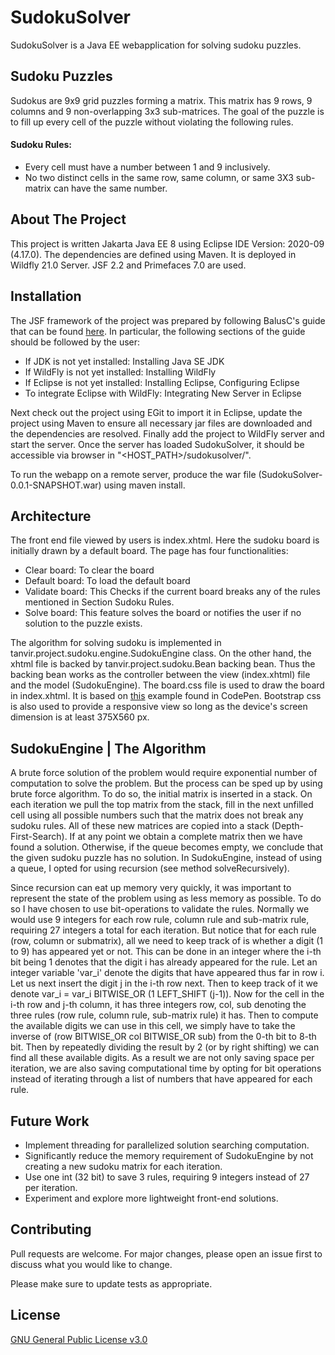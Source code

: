 # SudokuSolver

SudokuSolver is a Java EE webapplication for solving sudoku puzzles. 

## Sudoku Puzzles
Sudokus are 9x9 grid puzzles forming a matrix. This matrix has 9 rows, 9 columns and 9 non-overlapping 3x3 sub-matrices. The goal of the puzzle is to fill up every cell of the puzzle without violating the following rules.

#### Sudoku Rules:
* Every cell must have a number between 1 and 9 inclusively.
* No two distinct cells in the same row, same column, or same 3X3 sub-matrix can have the same number.

## About The Project
This project is written Jakarta Java EE 8 using Eclipse IDE Version: 2020-09 (4.17.0). The dependencies are defined using Maven. It is deployed in Wildfly 21.0 Server. JSF 2.2 and Primefaces 7.0 are used. 

## Installation
The JSF framework of the project was prepared by following BalusC's guide that can be found [here](https://balusc.omnifaces.org/2020/04/jsf-23-tutorial-with-eclipse-maven.html). In particular, the following sections of the guide should be followed by the user:

* If JDK is not yet installed: Installing Java SE JDK
* If WildFly is not yet installed: Installing WildFly
* If Eclipse is not yet installed: Installing Eclipse, Configuring Eclipse
* To integrate Eclipse with WildFly: Integrating New Server in Eclipse

Next check out the project using EGit to import it in Eclipse, update the project using Maven to ensure all necessary jar files are downloaded and the dependencies are resolved. Finally add the project to WildFly server and start the server. Once the server has loaded SudokuSolver, it should be accessible via browser in "<HOST_PATH>/sudokusolver/".

To run the webapp on a remote server, produce the war file (SudokuSolver-0.0.1-SNAPSHOT.war) using maven install. 

## Architecture
The front end file viewed by users is index.xhtml. Here the sudoku board is initially drawn by a default board. The page has four functionalities:

* Clear board: To clear the board
* Default board: To load the default board
* Validate board: This Checks if the current board breaks any of the rules mentioned in Section Sudoku Rules.
* Solve board: This feature solves the board or notifies the user if no solution to the puzzle exists.

The algorithm for solving sudoku is implemented in tanvir.project.sudoku.engine.SudokuEngine class. On the other hand, the xhtml file is backed by tanvir.project.sudoku.Bean backing bean. Thus the backing bean works as the controller between the view (index.xhtml) file and the model (SudokuEngine). The board.css file is used to draw the board in index.xhtml. It is based on [this](https://codepen.io/gc-nomade/pen/eBcCI) example found in CodePen. Bootstrap css is also used to provide a responsive view so long as the device's screen dimension is at least 375X560 px.

## SudokuEngine | The Algorithm
A brute force solution of the problem would require exponential number of computation to solve the problem. But the process can be sped up by using brute force algorithm. To do so, the initial matrix is inserted in a stack. On each iteration we pull the top matrix from the stack, fill in the next unfilled cell using all possible numbers such that the matrix does not break any sudoku rules. All of these new matrices are copied into a stack (Depth-First-Search). If at any point we obtain a complete matrix then we have found a solution. Otherwise, if the queue becomes empty, we conclude that the given sudoku puzzle has no solution. In SudokuEngine, instead of using a queue, I opted for using recursion (see method solveRecursively).

Since recursion can eat up memory very quickly, it was important to represent the state of the problem using as less memory as possible.
To do so I have chosen to use bit-operations to validate the rules. Normally we would use 9 integers for each row rule, column rule and sub-matrix rule, requiring 27 integers a total for each iteration. But notice that for each rule (row, column or submatrix), all we need to keep track of is whether a digit (1 to 9) has appeared yet or not. This can be done in an integer where the i-th bit being 1 denotes that the digit i has already appeared for the rule. Let an integer variable 'var\_i' denote the digits that have appeared thus far in row i. Let us next insert the digit j in the i-th row next. Then to keep track of it we denote var\_i = var\_i BITWISE\_OR (1 LEFT\_SHIFT (j-1)). Now for the cell in the i-th row and j-th column, it has three integers row, col, sub denoting the three rules (row rule, column rule, sub-matrix rule) it has. Then to compute the available digits we can use in this cell, we simply have to take the inverse of (row BITWISE\_OR col BITWISE\_OR sub) from the 0-th bit to 8-th bit. Then by repeatedly dividing the result by 2 (or by right shifting) we can find all these available digits. As a result we are not only saving space per iteration, we are also saving computational time by opting for bit operations instead of iterating through a list of numbers that have appeared for each rule.

## Future Work
* Implement threading for parallelized solution searching computation.
* Significantly reduce the memory requirement of SudokuEngine by not creating a new sudoku matrix for each iteration.
* Use one int (32 bit) to save 3 rules, requiring 9 integers instead of 27 per iteration.
* Experiment and explore more lightweight front-end solutions.

## Contributing
Pull requests are welcome. For major changes, please open an issue first to discuss what you would like to change.

Please make sure to update tests as appropriate.

## License
[GNU General Public License v3.0](https://www.gnu.org/licenses/gpl-3.0.en.html)